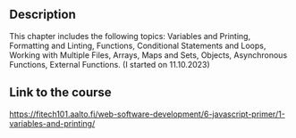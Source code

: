 ## Description 
This chapter includes the following topics: Variables and Printing, Formatting and Linting, Functions, Conditional Statements and Loops, Working with Multiple Files, Arrays, Maps and Sets, Objects, Asynchronous Functions, External Functions. (I started on 11.10.2023)
## Link to the course
https://fitech101.aalto.fi/web-software-development/6-javascript-primer/1-variables-and-printing/
